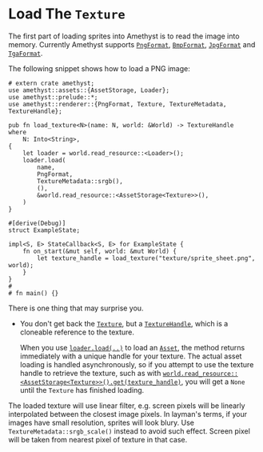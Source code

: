 # Load The `Texture`

The first part of loading sprites into Amethyst is to read the image into memory. Currently Amethyst supports [`PngFormat`][doc_fmt_png], [`BmpFormat`][doc_fmt_bmp], [`JpgFormat`][doc_fmt_jpg] and [`TgaFormat`][doc_fmt_tga].

The following snippet shows how to load a PNG image:

```rust,no_run,noplaypen
# extern crate amethyst;
use amethyst::assets::{AssetStorage, Loader};
use amethyst::prelude::*;
use amethyst::renderer::{PngFormat, Texture, TextureMetadata, TextureHandle};

pub fn load_texture<N>(name: N, world: &World) -> TextureHandle
where
    N: Into<String>,
{
    let loader = world.read_resource::<Loader>();
    loader.load(
        name,
        PngFormat,
        TextureMetadata::srgb(),
        (),
        &world.read_resource::<AssetStorage<Texture>>(),
    )
}

#[derive(Debug)]
struct ExampleState;

impl<S, E> StateCallback<S, E> for ExampleState {
    fn on_start(&mut self, world: &mut World) {
        let texture_handle = load_texture("texture/sprite_sheet.png", world);
    }
}
#
# fn main() {}
```

There is one thing that may surprise you.

* You don't get back the [`Texture`][doc_tex], but a [`TextureHandle`][doc_tex_hd], which is a cloneable reference to the texture.

    When you use [`loader.load(..)`][doc_load] to load an [`Asset`][doc_asset], the method returns immediately with a unique handle for your texture. The actual asset loading is handled asynchronously, so if you attempt to use the texture handle to retrieve the texture, such as with [`world.read_resource::<AssetStorage<Texture>>()`][doc_read_resource][`.get(texture_handle)`][doc_asset_get], you will get a `None` until the `Texture` has finished loading.

The loaded texture will use linear filter, e.g. screen pixels will be linearly interpolated between the closest image pixels. In layman's terms, if your images have small resolution, sprites will look blury. Use `TextureMetadata::srgb_scale()` instead to avoid such effect. Screen pixel will be taken from nearest pixel of texture in that case.

[doc_asset]: https://www.amethyst.rs/doc/latest/doc/amethyst_assets/trait.Asset.html
[doc_asset_get]: https://www.amethyst.rs/doc/latest/doc/amethyst_assets/struct.AssetStorage.html#method.get
[doc_fmt_bmp]: https://www.amethyst.rs/doc/latest/doc/amethyst_renderer/struct.BmpFormat.html
[doc_fmt_jpg]: https://www.amethyst.rs/doc/latest/doc/amethyst_renderer/struct.JpgFormat.html
[doc_fmt_png]: https://www.amethyst.rs/doc/latest/doc/amethyst_renderer/struct.PngFormat.html
[doc_fmt_tga]: https://www.amethyst.rs/doc/latest/doc/amethyst_renderer/struct.TgaFormat.html
[doc_load]: https://www.amethyst.rs/doc/latest/doc/amethyst_assets/struct.Loader.html#method.load
[doc_read_resource]: https://www.amethyst.rs/doc/latest/doc/specs/world/struct.World.html#method.read_resource
[doc_ss]: https://www.amethyst.rs/doc/latest/doc/amethyst_renderer/struct.SpriteSheet.html
[doc_tex]: https://www.amethyst.rs/doc/latest/doc/amethyst_renderer/struct.Texture.html
[doc_tex_hd]: https://www.amethyst.rs/doc/latest/doc/amethyst_renderer/type.TextureHandle.html

